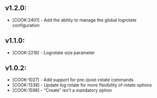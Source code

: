## v1.2.0:

* [COOK-2401] - Add the ability to manage the global logrotate
  configuration

## v1.1.0:

* [COOK-2218] - Logrotate size parameter

## v1.0.2:

* [COOK-1027] - Add support for pre-/post-rotate commands
* [COOK-1338] - Update log rotate for more flexibility of rotate options
* [COOK-1598] - "Create" isn't a mandatory option
